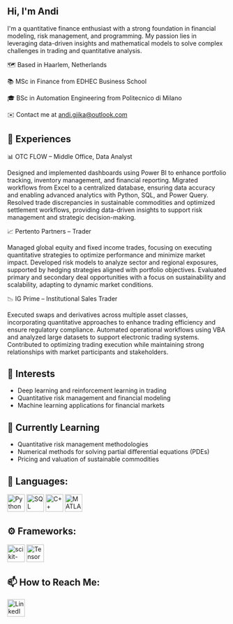 Hi, I'm Andi
---

I'm a quantitative finance enthusiast with a strong foundation in financial modeling, risk management, and programming. My passion lies in leveraging data-driven insights and mathematical models to solve complex challenges in trading and quantitative analysis.

🗺️ Based in Haarlem, Netherlands

📚 MSc in Finance from EDHEC Business School

🎓 BSc in Automation Engineering from Politecnico di Milano

✉️ Contact me at andi.gjika@outlook.com

📄 Experiences
---


📊 OTC FLOW – Middle Office, Data Analyst

Designed and implemented dashboards using Power BI to enhance portfolio tracking, inventory management, and financial reporting. Migrated workflows from Excel to a centralized database, ensuring data accuracy and enabling advanced analytics with Python, SQL, and Power Query. Resolved trade discrepancies in sustainable commodities and optimized settlement workflows, providing data-driven insights to support risk management and strategic decision-making.

📈 Pertento Partners – Trader

Managed global equity and fixed income trades, focusing on executing quantitative strategies to optimize performance and minimize market impact. Developed risk models to analyze sector and regional exposures, supported by hedging strategies aligned with portfolio objectives. Evaluated primary and secondary deal opportunities with a focus on sustainability and scalability, adapting to dynamic market conditions.

📉 IG Prime – Institutional Sales Trader

Executed swaps and derivatives across multiple asset classes, incorporating quantitative approaches to enhance trading efficiency and ensure regulatory compliance. Automated operational workflows using VBA and analyzed large datasets to support electronic trading systems. Contributed to optimizing trading execution while maintaining strong relationships with market participants and stakeholders.


👀 **Interests**
---

- Deep learning and reinforcement learning in trading
- Quantitative risk management and financial modeling
- Machine learning applications for financial markets

🌱 **Currently Learning**
---

- Quantitative risk management methodologies
- Numerical methods for solving partial differential equations (PDEs)
- Pricing and valuation of sustainable commodities


🔨 **Languages**:
---

<p>
  <a href="https://www.python.org/"><img src="https://cdn.jsdelivr.net/gh/devicons/devicon/icons/python/python-original.svg" width="40" height="40" alt="Python" /></a>
  <a href="https://www.sql.org/"><img src="https://cdn.jsdelivr.net/gh/devicons/devicon/icons/mysql/mysql-original.svg" width="40" height="40" alt="SQL" /></a>
  <a href="https://en.wikipedia.org/wiki/C%2B%2B"><img src="https://cdn.jsdelivr.net/gh/devicons/devicon/icons/cplusplus/cplusplus-original.svg" width="40" height="40" alt="C++" /></a>
  <a href="https://www.mathworks.com/products/matlab.html"><img src="https://cdn.jsdelivr.net/gh/devicons/devicon/icons/matlab/matlab-original.svg" width="40" height="40" alt="MATLAB" /></a>
</p>


⚙️ **Frameworks**:
---

<p>
  <a href="https://scikit-learn.org/"><img src="https://cdn.jsdelivr.net/gh/devicons/devicon/icons/scikitlearn/scikitlearn-original.svg" width="40" height="40" alt="scikit-learn" /></a>
  <a href="https://www.tensorflow.org/"><img src="https://cdn.jsdelivr.net/gh/devicons/devicon/icons/tensorflow/tensorflow-original.svg" width="40" height="40" alt="TensorFlow" /></a>
</p>


📫 **How to Reach Me**:
---

<p>
  <a href="https://www.linkedin.com/in/andi-gjika-887538b8/"><img src="https://cdn.jsdelivr.net/gh/devicons/devicon/icons/linkedin/linkedin-original.svg" width="40" height="40" alt="LinkedIn" /></a>
</p>
